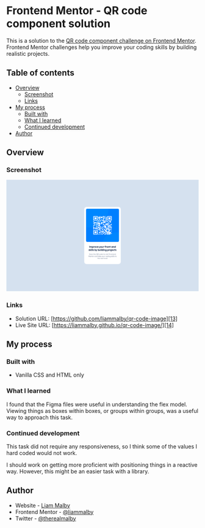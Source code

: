 # Frontend Mentor - QR code component solution

This is a solution to the [QR code component challenge on Frontend Mentor][1]. Frontend Mentor challenges help you improve your coding skills by building realistic projects.

## Table of contents

- [Overview][2]
  - [Screenshot][3]
  - [Links][4]
- [My process][5]
  - [Built with][6]
  - [What I learned][7]
  - [Continued development][8]
- [Author][10]

## Overview

### Screenshot

![](/Desktop%20QT%20Code.png)

### Links

- Solution URL: [https://github.com/liammalby/qr-code-image][13]
- Live Site URL: [https://liammalby.github.io/qr-code-image/][14]

## My process

### Built with

- Vanilla CSS and HTML only

### What I learned

I found that the Figma files were useful in understanding the flex model. Viewing things as boxes within boxes, or groups within groups, was a useful way to approach this task.

### Continued development

This task did not require any responsiveness, so I think some of the values I hard coded would not work.

I should work on getting more proficient with positioning things in a reactive way. However, this might be an easier task with a library.

## Author

- Website - [Liam Malby][21]
- Frontend Mentor - [@liammalby][22]
- Twitter - [@therealmalby][23]

[1]: https://www.frontendmentor.io/challenges/qr-code-component-iux_sIO_H
[2]: #overview
[3]: #screenshot
[4]: #links
[5]: #my-process
[6]: #built-with
[7]: #what-i-learned
[8]: #continued-development
[10]: #author
[11]: #acknowledgments
[12]: https://getfireshot.com/
[13]: https://your-solution-url.com
[14]: https://your-live-site-url.com
[15]: https://reactjs.org/
[16]: https://nextjs.org/
[17]: https://styled-components.com/
[21]: https://github.com/liammalby
[22]: https://www.frontendmentor.io/profile/liammalby
[23]: https://www.twitter.com/therealmalby
